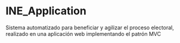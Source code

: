 # INE_Application
Sistema automatizado para beneficiar y agilizar el proceso electoral, realizado en una aplicación web implementando el patrón MVC
